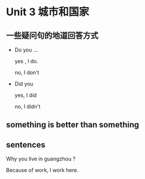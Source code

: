 # Unit 3 城市和国家

## 一些疑问句的地道回答方式

- Do you ...

  yes , I do.

  no, I don't

- Did you 

  yes, I did

  no, I didn't



## something is better than something

## sentences

Why you live in guangzhou ?

Because of work, I work here.

